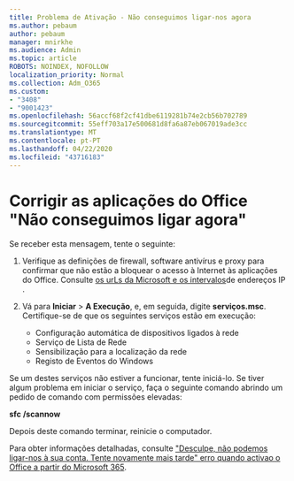 ```yaml
---
title: Problema de Ativação - Não conseguimos ligar-nos agora
ms.author: pebaum
author: pebaum
manager: mnirkhe
ms.audience: Admin
ms.topic: article
ROBOTS: NOINDEX, NOFOLLOW
localization_priority: Normal
ms.collection: Adm_O365
ms.custom:
- "3408"
- "9001423"
ms.openlocfilehash: 56accf68f2cf41dbe6119281b74e2cb56b702789
ms.sourcegitcommit: 55eff703a17e500681d8fa6a87eb067019ade3cc
ms.translationtype: MT
ms.contentlocale: pt-PT
ms.lasthandoff: 04/22/2020
ms.locfileid: "43716183"
---
```

# <a name="fixing-the-office-apps-we-are-unable-to-connect-right-now-message"></a>Corrigir as aplicações do Office "Não conseguimos ligar agora"

Se receber esta mensagem, tente o seguinte:

1. Verifique as definições de firewall, software antivírus e proxy para confirmar que não estão a bloquear o acesso à Internet às aplicações do Office. Consulte [os urLs da Microsoft e os intervalos](https://docs.microsoft.com/office365/enterprise/urls-and-ip-address-ranges)de endereços IP .

2. Vá para **Iniciar** > **A Execução**, e, em seguida, digite **serviços.msc**. Certifique-se de que os seguintes serviços estão em execução:
    - Configuração automática de dispositivos ligados à rede
    - Serviço de Lista de Rede
    - Sensibilização para a localização da rede
    - Registo de Eventos do Windows

Se um destes serviços não estiver a funcionar, tente iniciá-lo. Se tiver algum problema em iniciar o serviço, faça o seguinte comando abrindo um pedido de comando com permissões elevadas:

**sfc /scannow**

Depois deste comando terminar, reinicie o computador.

Para obter informações detalhadas, consulte ["Desculpe, não podemos ligar-nos à sua conta. Tente novamente mais tarde" erro quando activao o Office a partir do Microsoft 365](https://docs.microsoft.com/office/troubleshoot/activation-installation/issue-when-activate-office-from-office-365).